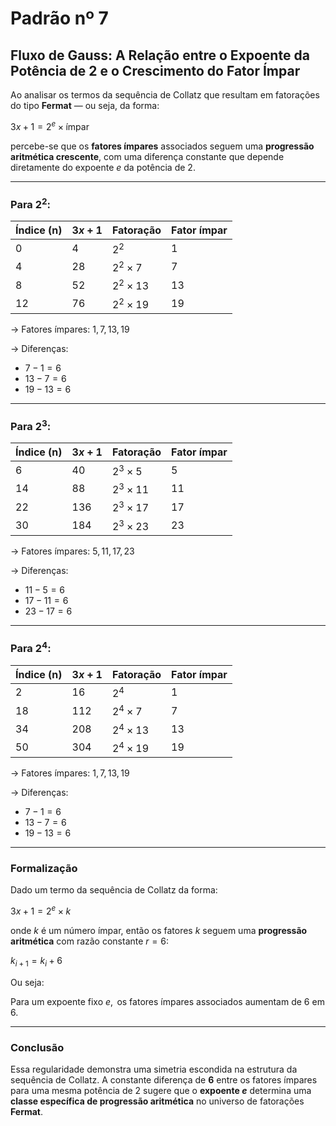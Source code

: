 # Padrão nº 7

## Fluxo de Gauss: A Relação entre o Expoente da Potência de 2 e o Crescimento do Fator Ímpar

Ao analisar os termos da sequência de Collatz que resultam em fatorações do tipo **Fermat** — ou seja, da forma:

$3x + 1 = 2^e \times \text{ímpar}$

percebe-se que os **fatores ímpares** associados seguem uma **progressão aritmética crescente**, com uma diferença constante que depende diretamente do expoente $e$ da potência de 2.

---

### Para $2^2$:

| Índice (n) | $3x + 1$ | Fatoração       | Fator ímpar |
|------------|--------------|------------------|--------------|
| 0          | 4            | $2^2$         | 1            |
| 4          | 28           | $2^2 \times 7$  | 7            |
| 8          | 52           | $2^2 \times 13$ | 13           |
| 12         | 76           | $2^2 \times 19$ | 19           |

→ Fatores ímpares: $1, 7, 13, 19$

→ Diferenças:  
- $7 - 1 = 6$  
- $13 - 7 = 6$  
- $19 - 13 = 6$

---

### Para $2^3$:

| Índice (n) | $3x + 1$ | Fatoração         | Fator ímpar |
|------------|--------------|--------------------|--------------|
| 6          | 40           | $2^3 \times 5$  | 5            |
| 14         | 88           | $2^3 \times 11$ | 11           |
| 22         | 136          | $2^3 \times 17$ | 17           |
| 30         | 184          | $2^3 \times 23$ | 23           |

→ Fatores ímpares: $5, 11, 17, 23$

→ Diferenças:
- $11 - 5 = 6$
- $17 - 11 = 6$
- $23 - 17 = 6$

---

### Para $2^4$:

| Índice (n) | $3x + 1$ | Fatoração          | Fator ímpar |
|------------|--------------|----------------------|--------------|
| 2          | 16           | $2^4$             | 1            |
| 18         | 112          | $2^4 \times 7$     | 7            |
| 34         | 208          | $2^4 \times 13$    | 13           |
| 50         | 304          | $2^4 \times 19$    | 19           |

→ Fatores ímpares: $1, 7, 13, 19$

→ Diferenças:
- $7 - 1 = 6$
- $13 - 7 = 6$
- $19 - 13 = 6$

---

### Formalização

Dado um termo da sequência de Collatz da forma:

$3x + 1 = 2^e \times k$

onde $k$ é um número ímpar, então os fatores $k$ seguem uma **progressão aritmética** com razão constante $r = 6$:

$k_{i+1} = k_i + 6$

Ou seja:

$\text{Para um expoente fixo } e, \text{ os fatores ímpares associados aumentam de 6 em 6.}$

---

### Conclusão

Essa regularidade demonstra uma simetria escondida na estrutura da sequência de Collatz. A constante diferença de **6** entre os fatores ímpares para uma mesma potência de 2 sugere que o **expoente $e$** determina uma **classe específica de progressão aritmética** no universo de fatorações **Fermat**.
